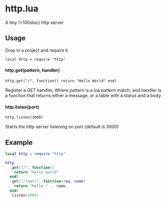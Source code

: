 # http.lua

A tiny (<100sloc) http server

## Usage

Drop in a project and require it

`local http = require "http"`

#### http.get(pattern, handler)

`http.get("/", function() return "Hello World" end)`

Register a GET handler, Where pattern is a lua pattern match, and handler is a
function that returns either a message, or a table with a status and a body.

#### http.listen(port)

`http.listen(3000)`

Starts the http server listening on port (default is 3000)

## Example

```lua
local http = require "http"

http
  .get("/", function()
    return "hello world"
  end)
  .get("/(%w+)", function(req, name)
    return "hello " .. name
  end)
  .listen(3000)
```
